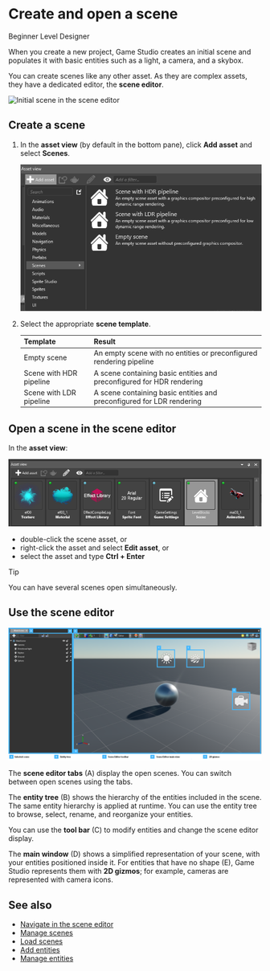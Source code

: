 # Create and open a scene

<span class="label label-doc-level">Beginner</span>
<span class="label label-doc-audience">Level Designer</span>

When you create a new project, Game Studio creates an initial scene and populates it with basic entities such as a light, a camera, and a skybox.

You can create scenes like any other asset. As they are complex assets, they have a dedicated editor, the **scene editor**.

![Initial scene in the scene editor](../get-started/media/create-a-scene-default-scene.png)

## Create a scene

1. In the **asset view** (by default in the bottom pane), click **Add asset** and select **Scenes**.

    ![Add a scene](../get-started/media/add-scene.png)

2. Select the appropriate **scene template**.

    Template | Result
    ---------|--------
    Empty scene | An empty scene with no entities or preconfigured rendering pipeline
    Scene with HDR pipeline | A scene containing basic entities and preconfigured for HDR rendering
    Scene with LDR pipeline | A scene containing basic entities and preconfigured for LDR rendering

## Open a scene in the scene editor

In the **asset view**:

![Select a scene in the asset view](../get-started/media/open-scene-from-asset-view.png)

* double-click the scene asset, or
* right-click the asset and select **Edit asset**, or 
* select the asset and type **Ctrl + Enter**

> [!TIP]
> You can have several scenes open simultaneously.

## Use the scene editor

![Scene editor](../get-started/media/create-a-scene-default-scene-editor.png)

The **scene editor tabs** (A) display the open scenes. You can switch between open scenes using the tabs.

The **entity tree** (B) shows the hierarchy of the entities included in the scene. The same entity hierarchy is applied at runtime. You can use the entity tree to browse, select, rename, and reorganize your entities.

You can use the **tool bar** (C) to modify entities and change the scene editor display.

The **main window** (D) shows a simplified representation of your scene, with your entities positioned inside it. For entities that have no shape (E), Game Studio represents them with **2D gizmos**; for example, cameras are represented with camera icons.

## See also

* [Navigate in the scene editor](navigate-in-the-scene-editor.md)
* [Manage scenes](manage-scenes.md)
* [Load scenes](load-scenes.md)
* [Add entities](add-entities.md)
* [Manage entities](manage-entities.md)